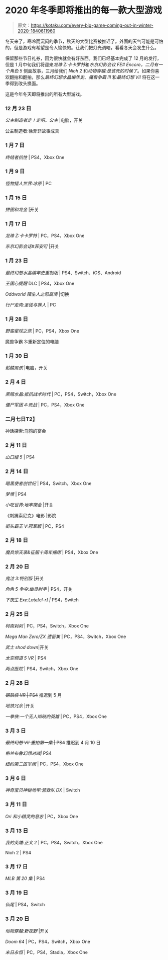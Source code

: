 # 2020 年冬季即将推出的每一款大型游戏

> 原文：<https://kotaku.com/every-big-game-coming-out-in-winter-2020-1840611960>

冬天来了，寒冷而沉闷的季节，秋天的大型比赛被推迟了。外面的天气可能是可怕的，但是游戏有希望是令人愉快的。让我们把灯光调暗，看看冬天会发生什么。



保留那些节日礼券，因为很快就会有好东西。我们已经基本完成了 12 月的发行，但是 1 月中旬我们将迎来*龙珠 Z:卡卡罗特*和*东京幻影会议 FE# Encore。*二月有一个*角色 5* 侧面故事，三月给我们 *Nioh 2* 和*动物穿越:是该死的时候了*。如果你喜欢翻拍和翻拍，那么*最终幻想水晶编年史*、*魔兽争霸 III* 和*最终幻想 VII* 将在这一季得到改头换面。

这是今年冬天即将推出的所有大型游戏。

### **12 月 23 日**

*公主制造者走！走吧。公主* |电脑，开关

公主制造者:徐菲菲故事成真

### **1 月 7 日**

*终结者抗性* | PS4，Xbox One

### **1 月 9 日**

*怪物猎人世界:冰原* | PC

### **1 月 15 日**

*拼图和龙金* |开关

### **1 月 17 日**

*龙珠 Z:卡卡罗特* | PC，PS4，Xbox One

*东京幻影会话#菲安可* |开关

### **1 月 23 日**

*最终幻想水晶编年史重制版* | PS4、Switch、iOS、Android

*王国心提醒* DLC | PS4，Xbox One

*Oddworld 陌生人之怒高清* |切换

*行尸走肉:圣徒与罪人* | PC

### **1 月 28 日**

*野蛮星球之旅* | PC，PS4，Xbox One

魔兽争霸 3:重新定位的电脑

### 1 月 30 日

*骷髅男孩* |电脑，开关

### **2 月 4 日**

*黑暗水晶:抵抗战术时代* | PC，PS4，Switch，Xbox One

*僵尸军团 4:死战* | PC，PS4，Xbox One

### **二月七日**T2】

神话探索:乌鸦的宴会

### **2 月 11 日**

*山口组 5* | PS4

### **2 月 14 日**

*暗黑使者创世纪* | PS4，Switch，Xbox One

*梦境* | PS4

*小吃世界:地牢爬金* |开关

《刺猬索尼克》电影 |影院

*街头霸王 V:冠军版* | PC，PS4

### **2 月 18 日**

*魔兵惊天录&征服十周年捆绑* | PS4，Xbox One

### **2 月 20 日**

*鬼泣 3:特别版* |开关

*角色 5 争夺:幽灵射手* | PS4，开关

*下夜生 Exe:Late[cl-r] |* PS4，Switch

### **2 月 25 日**

*柯南剁剁* | PC，PS4，Switch，Xbox One

*Mega Man Zero/ZX 遗留集* | PC，PS4，Switch，Xbox One

*武士 shod down*|开关

*太空频道 5 VR* | PS4

*两点医院* | PS4，Switch，Xbox One

### **2 月 28 日**

~~*钢铁侠 VR* | PS4~~ 推迟到 5 月

*地铁冗余* |开关

*一拳侠:一个无人知晓的英雄* | PC，PS4，Xbox One

### **3 月 3 日**

~~*最终幻想 VII 重拍第一集* | PS4~~ 推迟到 4 月 10 日

*格兰布鲁幻想对战|* PS4

*纽约第二区军阀* | PC，PS4，Xbox One

### 3 月 6 日

*神奇宝贝神秘地牢:营救队 DX* | Switch

### **3 月 11 日**

*Ori 和小精灵的意志* | PC，Xbox One

### **3 月 13 日**

*我的英雄:正义 2* | PC，PS4，Switch，Xbox One

Nioh 2 | PS4

### **3 月 17 日**

*MLB 第 20 集* | PS4

### **3 月 19 日**

*仙尾* | PS4，Switch

### **3 月 20 日**

*动物穿越:新视野* |开关

*Doom 64* | PC，PS4，Switch，Xbox One

*末日永恒* | PC，PS4，Stadia，Xbox One